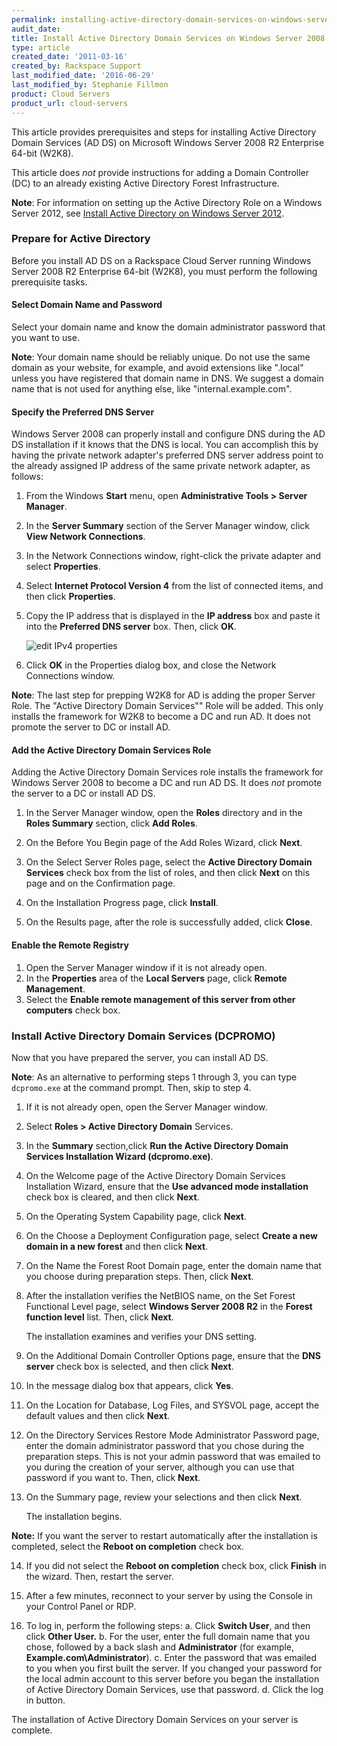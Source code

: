 ```yaml
---
permalink: installing-active-directory-domain-services-on-windows-server-2008-r2-enterprise-64-bit/
audit_date:
title: Install Active Directory Domain Services on Windows Server 2008 R2 Enterprise 64-bit
type: article
created_date: '2011-03-16'
created_by: Rackspace Support
last_modified_date: '2016-06-29'
last_modified_by: Stephanie Fillmon
product: Cloud Servers
product_url: cloud-servers
---
```


This article provides prerequisites and steps for installing Active
Directory Domain Services (AD DS) on Microsoft Windows Server 2008 R2
Enterprise 64-bit (W2K8).

This article does *not* provide instructions for adding a Domain
Controller (DC) to an already existing Active Directory Forest
Infrastructure.

**Note**: For information on setting up the Active Directory Role
on a Windows Server 2012, see [Install Active Directory on Windows Server 2012](/how-to/installing-active-directory-on-windows-server-2012).

### Prepare for Active Directory

Before you install AD DS on a Rackspace Cloud Server running
Windows Server 2008 R2 Enterprise 64-bit (W2K8), you must perform the
following prerequisite tasks.

#### Select Domain Name and Password

Select your domain name and know the domain administrator password
that you want to use.

**Note**: Your domain name should be reliably unique.  Do not use the
same domain as your website, for example, and avoid extensions like
".local" unless you have registered that domain name in DNS. We suggest
a domain name that is not used for anything else, like
"internal.example.com".

#### Specify the Preferred DNS Server

Windows Server 2008 can properly install and configure DNS during
the AD DS installation if it knows that the DNS is local. You can
accomplish this by having the private network adapter's preferred DNS
server address point to the already assigned IP address of the same
private network adapter, as follows:

1.  From the Windows **Start** menu, open **Administrative
    Tools > Server Manager**.

2.  In the **Server Summary** section of the Server Manager
    window, click **View Network Connections**.

3.  In the Network Connections window, right-click the private
    adapter and select **Properties**.

4.  Select **Internet Protocol Version 4** from the list of connected items, and then
    click **Properties**.

5.  Copy the IP address that is displayed in the **IP address**
    box and paste it into the **Preferred DNS server** box. Then, click
    **OK**.

    <img src="{% asset_path cloud-servers/installing-active-directory-domain-services-on-windows-server-2008-r2-enterprise-64-bit/2K8_64R2_ADDS(2).jpg %}" alt="edit IPv4 properties" />

6.  Click **OK** in the Properties dialog box, and close the
    Network Connections window.

**Note**: The last step for prepping W2K8 for AD is adding the proper
Server Role. The "Active Directory Domain Services"" Role will be added.
This only installs the framework for W2K8 to become a DC and run AD. It
does not promote the server to DC or install AD.

#### Add the Active Directory Domain Services Role

Adding the Active Directory Domain Services role installs the
framework for Windows Server 2008 to become a DC and run AD DS. It does
*not* promote the server to a DC or install AD DS.

1.  In the Server Manager window, open the **Roles** directory and
    in the **Roles Summary** section, click **Add Roles**.

2.  On the Before You Begin page of the Add Roles Wizard, click
    **Next**.

3.  On the Select Server Roles page, select the **Active Directory
    Domain Services** check box from the list of roles, and then click **Next** on this page
    and on the Confirmation page.

4.  On the Installation Progress page, click **Install**.

5.  On the Results page, after the role is successfully added,
    click **Close**.

#### Enable the Remote Registry

1.  Open the Server Manager window if it is not already
    open.
2.  In the **Properties** area of the **Local Servers** page,
    click **Remote Management**.
3.  Select the **Enable remote management of this server from
    other computers** check box.

### Install Active Directory Domain Services (DCPROMO)

Now that you have prepared the server, you can install AD DS.

**Note**: As an alternative to performing steps 1
through 3, you can type `dcpromo.exe` at the
command prompt. Then, skip to step 4.

1.  If it is not already open, open the Server Manager
    window.

2.  Select **Roles > Active Directory Domain** Services.

3.  In the **Summary** section,click **Run the Active Directory
    Domain Services Installation Wizard (dcpromo.exe)**.

4.  On the Welcome page of the Active Directory Domain Services
    Installation Wizard, ensure that the **Use advanced mode
    installation** check box is cleared, and then click **Next**.

5.  On the Operating System Capability page, click
    **Next**.

6.  On the Choose a Deployment Configuration page, select **Create
    a new domain in a new forest** and then click **Next**.

7.  On the Name the Forest Root Domain page, enter the domain name
    that you choose during preparation steps. Then, click
    **Next**.

8.  After the installation verifies the NetBIOS name, on the Set
    Forest Functional Level page, select **Windows Server 2008 R2** in
    the **Forest function level** list. Then, click **Next**.

    The installation examines and verifies your DNS setting.

9.  On the Additional Domain Controller Options page, ensure that
    the **DNS server** check box is selected, and then click **Next**.

10. In the message dialog box that appears, click
    **Yes**.

11. On the Location for Database, Log Files, and SYSVOL page,
    accept the default values and then click **Next**.

12. On the Directory Services Restore Mode Administrator Password
    page, enter the domain administrator password that you chose during
    the preparation steps. This is not your admin password that was
    emailed to you during the creation of your server, although you can
    use that password if you want to. Then, click **Next**.

13. On the Summary page, review your selections and then click
    **Next**.

    The installation begins.

   **Note:** If you want the server to restart automatically after the
    installation is completed, select the **Reboot on completion** check
    box.

14. If you did not select the **Reboot on completion** check box,
    click **Finish**<span> in the wizard</span>. Then, restart the
    server.

15. After a few minutes, reconnect to your server by using the
    Console in your Control Panel or RDP.

16. To log in, perform the following steps:
        a. Click **Switch User**, and then click **Other User.**
        b. For the user, enter the full domain name that you chose, followed by a back slash and **Administrator** (for example, **Example.com\\Administrator**).
        c. Enter the password that was emailed to you when you first built the server. If you changed your password for the local admin account to this server before you began the installation of Active Directory Domain Services, use that password.
        d. Click the log in button.

The installation of Active Directory Domain Services on your server is
complete.
